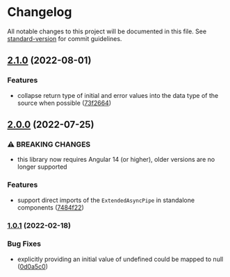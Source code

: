 # Changelog

All notable changes to this project will be documented in this file. See [standard-version](https://github.com/conventional-changelog/standard-version) for commit guidelines.

## [2.1.0](https://github.com/dscheerens/ngx-extended-async-pipe/compare/v2.0.0...v2.1.0) (2022-08-01)


### Features

* collapse return type of initial and error values into the data type of the source when possible ([73f2664](https://github.com/dscheerens/ngx-extended-async-pipe/commit/73f26649035a277f3ce8dbac53ad61fcde735aea))

## [2.0.0](https://github.com/dscheerens/ngx-extended-async-pipe/compare/v1.0.1...v2.0.0) (2022-07-25)


### ⚠ BREAKING CHANGES

* this library now requires Angular 14 (or higher), older versions are no longer supported

### Features

* support direct imports of the `ExtendedAsyncPipe` in standalone components ([7484f22](https://github.com/dscheerens/ngx-extended-async-pipe/commit/7484f22b8a43aac9a7ae739d7702cb40599e524d))

### [1.0.1](https://github.com/dscheerens/ngx-extended-async-pipe/compare/v1.0.0...v1.0.1) (2022-02-18)


### Bug Fixes

* explicitly providing an initial value of undefined could be mapped to null ([0d0a5c0](https://github.com/dscheerens/ngx-extended-async-pipe/commit/0d0a5c07fc7e9fc1cbeca1345f2b0c23511d5365))
